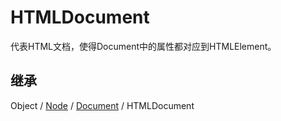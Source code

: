 # HTMLDocument

代表HTML文档，使得Document中的属性都对应到HTMLElement。

## 继承

Object / [Node](Node.md) / [Document](Document.md) / HTMLDocument
